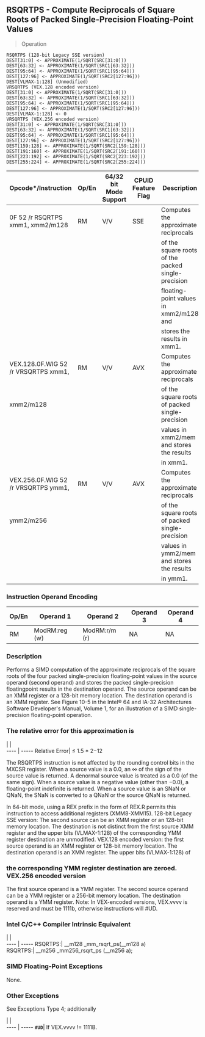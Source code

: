 ## RSQRTPS - Compute Reciprocals of Square Roots of Packed Single-Precision Floating-Point Values

> Operation

``` slim
RSQRTPS (128-bit Legacy SSE version)
DEST[31:0] <- APPROXIMATE(1/SQRT(SRC[31:0]))
DEST[63:32] <- APPROXIMATE(1/SQRT(SRC1[63:32]))
DEST[95:64] <- APPROXIMATE(1/SQRT(SRC1[95:64]))
DEST[127:96] <- APPROXIMATE(1/SQRT(SRC2[127:96]))
DEST[VLMAX-1:128] (Unmodified)
VRSQRTPS (VEX.128 encoded version)
DEST[31:0] <- APPROXIMATE(1/SQRT(SRC[31:0]))
DEST[63:32] <- APPROXIMATE(1/SQRT(SRC1[63:32]))
DEST[95:64] <- APPROXIMATE(1/SQRT(SRC1[95:64]))
DEST[127:96] <- APPROXIMATE(1/SQRT(SRC2[127:96]))
DEST[VLMAX-1:128] <- 0
VRSQRTPS (VEX.256 encoded version)
DEST[31:0] <- APPROXIMATE(1/SQRT(SRC[31:0]))
DEST[63:32] <- APPROXIMATE(1/SQRT(SRC1[63:32]))
DEST[95:64] <- APPROXIMATE(1/SQRT(SRC1[95:64]))
DEST[127:96] <- APPROXIMATE(1/SQRT(SRC2[127:96]))
DEST[159:128] <- APPROXIMATE(1/SQRT(SRC2[159:128]))
DEST[191:160] <- APPROXIMATE(1/SQRT(SRC2[191:160]))
DEST[223:192] <- APPROXIMATE(1/SQRT(SRC2[223:192]))
DEST[255:224] <- APPROXIMATE(1/SQRT(SRC2[255:224]))

```

 Opcode\*/Instruction                | Op/En| 64/32 bit Mode Support| CPUID Feature Flag| Description                                       
 ---  | --- | --- | --- | ---
 0F 52 /r RSQRTPS xmm1, xmm2/m128   | RM   | V/V                   | SSE               | Computes the approximate reciprocals              
                                    |      |                       |                   | of the square roots of the packed single-precision
                                    |      |                       |                   | floating-point values in xmm2/m128 and            
                                    |      |                       |                   | stores the results in xmm1.                       
 VEX.128.0F.WIG 52 /r VRSQRTPS xmm1,| RM   | V/V                   | AVX               | Computes the approximate reciprocals              
 xmm2/m128                          |      |                       |                   | of the square roots of packed single-precision    
                                    |      |                       |                   | values in xmm2/mem and stores the results         
                                    |      |                       |                   | in xmm1.                                          
 VEX.256.0F.WIG 52 /r VRSQRTPS ymm1,| RM   | V/V                   | AVX               | Computes the approximate reciprocals              
 ymm2/m256                          |      |                       |                   | of the square roots of packed single-precision    
                                    |      |                       |                   | values in ymm2/mem and stores the results         
                                    |      |                       |                   | in ymm1.                                          

### Instruction Operand Encoding
 Op/En| Operand 1    | Operand 2    | Operand 3| Operand 4
 ---  | --- | --- | --- | ---
 RM   | ModRM:reg (w)| ModRM:r/m (r)| NA       | NA       

### Description
Performs a SIMD computation of the approximate reciprocals of the square roots
of the four packed single-precision floating-point values in the source operand
(second operand) and stores the packed single-precision floatingpoint results
in the destination operand. The source operand can be an XMM register or a 128-bit
memory location. The destination operand is an XMM register. See Figure 10-5
in the Intel® 64 and IA-32 Architectures Software Developer's Manual, Volume
1, for an illustration of a SIMD single-precision floating-point operation.

### The relative error for this approximation is

   | |  
---- | -----
Relative Error| ≤ 1.5 \* 2−12

The RSQRTPS instruction is not affected by the rounding control bits in the
MXCSR register. When a source value is a 0.0, an ∞ of the sign of the source
value is returned. A denormal source value is treated as a 0.0 (of the same
sign). When a source value is a negative value (other than −0.0), a floating-point
indefinite is returned. When a source value is an SNaN or QNaN, the SNaN is
converted to a QNaN or the source QNaN is returned.

In 64-bit mode, using a REX prefix in the form of REX.R permits this instruction
to access additional registers (XMM8-XMM15). 128-bit Legacy SSE version: The
second source can be an XMM register or an 128-bit memory location. The destination
is not distinct from the first source XMM register and the upper bits (VLMAX-1:128)
of the corresponding YMM register destination are unmodified. VEX.128 encoded
version: the first source operand is an XMM register or 128-bit memory location.
The destination operand is an XMM register. The upper bits (VLMAX-1:128) of
### the corresponding YMM register destination are zeroed. VEX.256 encoded version
The first source operand is a YMM register. The second source operand can be
a YMM register or a 256-bit memory location. The destination operand is a YMM
register. Note: In VEX-encoded versions, VEX.vvvv is reserved and must be 1111b,
otherwise instructions will #UD.



### Intel C/C++ Compiler Intrinsic Equivalent
   | |  
---- | -----
 RSQRTPS:| __m128 _mm_rsqrt_ps(__m128 a)     
 RSQRTPS:| __m256 _mm256_rsqrt_ps (__m256 a);

### SIMD Floating-Point Exceptions
None.


### Other Exceptions
See Exceptions Type 4; additionally

   | |  
---- | -----
 **``#UD``**| If VEX.vvvv != 1111B.

